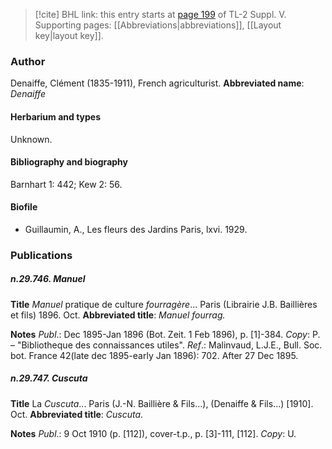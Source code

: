 > [!cite] BHL link: this entry starts at [page 199](https://www.biodiversitylibrary.org/page/33259245) of TL-2 Suppl. V.
> Supporting pages: [[Abbreviations|abbreviations]], [[Layout key|layout key]].

### Author

Denaiffe, Clément (1835-1911), French agriculturist. 
**Abbreviated name**: *Denaiffe*

#### Herbarium and types

Unknown.

#### Bibliography and biography

Barnhart 1: 442; Kew 2: 56.

#### Biofile

- Guillaumin, A., Les fleurs des Jardins Paris, lxvi. 1929.

### Publications

##### n.29.746. Manuel

**Title**
*Manuel* pratique de culture *fourragère*... Paris (Librairie J.B. Baillières et fils) 1896. Oct.
**Abbreviated title**: *Manuel fourrag.*

**Notes**
*Publ*.: Dec 1895-Jan 1896 (Bot. Zeit. 1 Feb 1896), p. \[1\]-384. *Copy*: P. – "Bibliotheque des connaissances utiles".
*Ref*.: Malinvaud, L.J.E., Bull. Soc. bot. France 42(late dec 1895-early Jan 1896): 702. After 27 Dec 1895.

##### n.29.747. Cuscuta

**Title**
La *Cuscuta*... Paris (J.-N. Baillière & Fils...), (Denaiffe & Fils...) \[1910\]. Oct.
**Abbreviated title**: *Cuscuta*.

**Notes**
*Publ*.: 9 Oct 1910 (p. \[112\]), cover-t.p., p. \[3\]-111, \[112\]. *Copy*: U.

